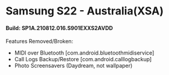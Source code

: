 # Samsung S22 - Australia(XSA)
#### Build: SP1A.210812.016.S901EXXS2AVDD

Features Removed/Broken:
- MIDI over Bluetooth [com.android.bluetoothmidiservice]
- Call Logs Backup/Restore [com.android.calllogbackup]
- Photo Screensavers (Daydream, not wallpaper)
